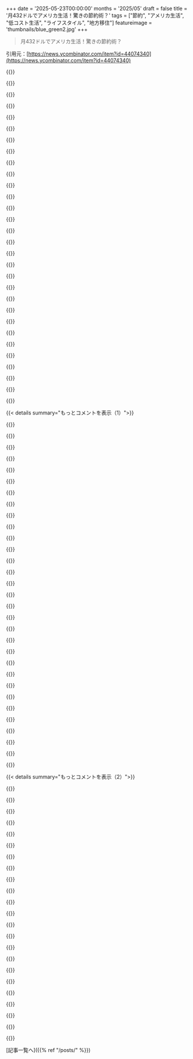 +++
date = '2025-05-23T00:00:00'
months = '2025/05'
draft = false
title = '月432ドルでアメリカ生活！驚きの節約術？'
tags = ["節約", "アメリカ生活", "低コスト生活", "ライフスタイル", "地方移住"]
featureimage = 'thumbnails/blue_green2.jpg'
+++

> 月432ドルでアメリカ生活！驚きの節約術？

引用元：[https://news.ycombinator.com/item?id=44074340](https://news.ycombinator.com/item?id=44074340)




{{<matomeQuote body="この記事に一番言いたいのは社会的なつながりがないことだね。家族や友達を連れていけないなら、こんな田舎には住めないよ。遠いから会うのも大変だし、旅費も高い。それに、人は代えがきかないんだ。僕にとってこれが無理な最大の理由だよ。" userName="xp84" createdAt="2025/05/23 23:23:17" color="#ff33a1">}}




{{<matomeQuote body="Montreal空港からだと国境を越えなきゃいけないのが問題だね。国境越えは遅れる可能性があるから、空港まで90分じゃ心もとないと思うな。" userName="drewg123" createdAt="2025/05/24 00:25:20" color="">}}




{{<matomeQuote body="ベイエリアのフォーラムで家族や友達の話をすること自体が変だけど、それは置いといて。この記事って、田舎に移住するんじゃなくて、実家近くに住むことを勧めてるんじゃないかなって思うんだ。地元ならSFやNYより家賃も安いし、家族もいるでしょ。僕は都会でなくMinnesota郊外に住んで幸せになったよ。みんな家族から離れて都会に行ったもんだよね。" userName="jvanderbot" createdAt="2025/05/23 23:51:55" color="">}}




{{<matomeQuote body="記事に出てくるMassenaには空港があるんだって。SFOからだと500ドルだってさ。これって他の州に引っ越すのと何が違うの？" userName="tangjurine" createdAt="2025/05/24 06:52:43" color="">}}




{{<matomeQuote body="もしテニスとかクライミングみたいな社交的な趣味があれば、社会的な問題はちょっとはマシになるかもしれないね。" userName="permo-w" createdAt="2025/05/24 07:52:48" color="">}}




{{<matomeQuote body="田舎暮らしは交通費が結構かかるよ。IRSの基準だと運転するだけで高額。あと、仕事が少ないから、一つの会社に弱みを握られて労働条件が悪くても文句言えないんだ。都会なら公共交通が便利で安いし、移動中にも他のことできる。この記事の著者は他の記事で矛盾したこと言ってるし、そもそも田舎暮らしは国の補助金に頼ってる部分が多いんだよ。" userName="KennyBlanken" createdAt="2025/05/24 01:00:28" color="#ff5c5c">}}




{{<matomeQuote body="昔の曽祖父とかの時代は、家族と何年も会えないとか普通だったみたいだね。でも、今は昔と違ってテクノロジーで繋がれるのに、移動コストとのバランスが面白いポイントだね。コストと繋がりやすさの最適な場所をちゃんと考える必要があると思う。" userName="nobodywillobsrv" createdAt="2025/05/24 01:20:34" color="#785bff">}}




{{<matomeQuote body="昔がそうだったからって言うのは fallacy（誤謬）だよ。昔の人は今よりずっと早く死んでたし、色々な意味で大変な生活だった。問題は、今のU.S.はGDPがすごく高いのに、みんなの生活がすごく不安定なことなんだ。昔の特定の面だけ見て良かったなんて話じゃないんだよ。" userName="hshdhdhj4444" createdAt="2025/05/24 01:24:56" color="#38d3d3">}}




{{<matomeQuote body="みんなが帰れる家があるわけじゃないよ。バラバラになった家族とか、もう亡くなった家族とか、実家に居場所がない場合とかね。人それぞれ事情が違うんだ。<br>正直、文化によっては実家だってタダじゃないしね。俺は実家に戻ってから仕事を探すのに数ヶ月は猶予もらえたけど、3ヶ月後には絶対家賃を払わなきゃだった。面接が終わるまで最初の1ヶ月はバイトで食いつないだよ。" userName="johnnyanmac" createdAt="2025/05/24 03:12:55" color="">}}




{{<matomeQuote body="そしたらその場所の価値がすぐ上がるよね。<br>ジェントリフィケーションってこうやって起きるんだ。" userName="pyuser583" createdAt="2025/05/24 01:36:16" color="">}}




{{<matomeQuote body="内向的な人間として、僻地でも問題なく暮らせると思うよ。静寂を楽しむために聴覚をオフにできたらってよく思うし、無響室で過ごす機会があればって夢見てる。<br>とはいえ、暗い小さな町に住みたいかは分からないな、良いダイナーがあれば話は別だけど。" userName="rubitxxx15" createdAt="2025/05/24 03:15:50" color="">}}




{{<matomeQuote body="もちろん、実家に戻れるとは限らないし、タダじゃないこともある。ただ、前の人の「家」は「故郷」って意味だと思うな。<br>若い人は長い間「この町を出る」のが目標だった。小さい町は、刺激や選択肢を求めて都市へ行く20代を引き止めるのが難しいんだ。<br>前の人は、都市のデメリットを知った後、リモート仕事ならStarlinkで故郷からできるかも、って言ってるんだと思う。<br>これは一部の人にはアリだけど、ほとんどの人には無理だろうね。" userName="bruce511" createdAt="2025/05/24 03:55:50" color="#38d3d3">}}




{{<matomeQuote body="まあ、詳しい管理者がデータを教えてくれるかもだけど、単純に数を見ても、このフォーラムのほとんどの人はbay areaに住んでないと思うよ。<br>NYC metro areaは2300万人もいるからね。NYCで働く人が近くで育った可能性は十分ある。<br>たとえSFの家賃が2倍でも、給料が2倍なら貯金も2倍になる。そしたら、SF以外のどこへ行ってもその貯金はずっと長く持つんだよ。" userName="lesuorac" createdAt="2025/05/24 00:02:59" color="#ff5c5c">}}




{{<matomeQuote body="社交的なことはタダだよ！社交的であることが君が払う対価だって理解しなきゃね。" userName="pastage" createdAt="2025/05/24 12:20:27" color="">}}




{{<matomeQuote body="新しく来たグループにはかなり良いみたいだね！みんなが安い価格でまとめて買って、その後価格が十分上がって、住宅の値上がりで元を取るんだ。既存の家主にとっても悪くない、彼らも値上がりで得をするからね。" userName="jefftk" createdAt="2025/05/24 02:34:15" color="">}}




{{<matomeQuote body="趣味はお金がかかるってよく言われるけど、工夫次第で全然安くできるよ。<br>例えばテニスやクライミングだって、中古品を使ったり、自分で道具を工夫したりすれば、ほとんどタダ同然で楽しめる。<br>昔DnDをやってた頃も、みんなで本を共有したり、手作り道具を使ったりして、サイコロが一番高い買い物だったくらい。<br>結局、趣味は高価にしようと思わなければ、そんなにお金はかからないんだ。" userName="os2warpman" createdAt="2025/05/24 12:58:43" color="#785bff">}}




{{<matomeQuote body="Free State Project[1]では2万人のリバタリアンがNew Hampshireへの移住を誓約したけど、目標人数に達するのに15年かかったんだね。" userName="flicken" createdAt="2025/05/24 08:45:20" color="">}}




{{<matomeQuote body="友達を家に招くのだって、たとえ少量でも追加の食べ物や飲み物にお金がかかる。<br>文字通り、どんな人間の活動にもコストは発生するんだ。まあ、引きこもりになれば、出費は電気代とネット代だけになるけどね。" userName="troupo" createdAt="2025/05/24 20:46:27" color="">}}




{{<matomeQuote body="＞＞足りないのは社会的なつながり、家族や友達だね。<br>Silicon Valleyにはゴールドラッシュ目当てで家族とか友達を置いてきた人たちが多いんだ。<br>月432ドルでアメリカ生活できるってことに、どうしてあんなに怒る人がいるのか全然わかんないよ。色々諦めれば可能だってだけなのにさ。Hacker Newsの人たち、これにすごく腹立ててるよね。" userName="rufus_foreman" createdAt="2025/05/24 03:20:00" color="">}}




{{<matomeQuote body="一番安い道具でスポーツやったことある？俺は経験あるけど、結局みんなと同じで続かなかったよ。楽しくないし、道具が微妙だと限界感じるんだ。<br>テニスは入場料いるし、クライミングは安い装備だと不快だし、ジムから追い出されそう。怪我されると他の客も嫌な気分になるからね。" userName="watwut" createdAt="2025/05/24 13:23:11" color="">}}




{{<matomeQuote body="記事には大体賛成なんだけど、順調な時だけ安く暮らせるのが問題なんだよね。特に家族がいると、そうじゃないことの方が多いんだ。<br>うちの娘が軽く転んで腕折っちゃって、医療費がすごかった。保険あっても月400ドルは無理だよ。車壊れたりもするしさ。" userName="throwaway31131" createdAt="2025/05/24 16:16:56" color="#38d3d3">}}




{{<matomeQuote body="著者の予算に健康保険が含まれてないのにも気づいたよ。<br>あと、一番近い病院とか緊急治療室までどれくらいかかるのかも気になるね。" userName="throw27263w" createdAt="2025/05/24 02:10:12" color="#ff5c5c">}}




{{<matomeQuote body="楽しい時間イコールお金を使うこと、って思ってるなら、そりゃ常にお金かかるよね。<br>俺は時間つぶしでお金かかることほとんどしないんだ。仕事で福利厚生たくさんあるけど、使う意味ないと思って使わないんだよね。" userName="pastage" createdAt="2025/05/24 22:19:11" color="">}}




{{<matomeQuote body="＞社会的なことや趣味には費用がかかる。<br>予算の娯楽の項目に「図書館＋釣り＝”無料”」ってあるじゃん。<br>図書館って、頭いい人向けだけど、すごく社交的な場所になれるんだよ。私の町には色んなグループが集まってる。まさにサードプレイスだね。" userName="AStonesThrow" createdAt="2025/05/24 09:53:41" color="">}}




{{<matomeQuote body="専門職って仕事でしょっちゅう都市から都市へ引っ越すもんだよ。<br>現代だと、インターネットとか安い（歴史的な基準で見て）飛行機のおかげで、家族や友達と連絡取り合うのが簡単になったね。" userName="loandbehold" createdAt="2025/05/24 04:55:00" color="">}}




{{<matomeQuote body="New Yorkだと、記事で言ってる金額の5倍稼いでも、まだ無料の医療資格もらえる可能性があるんだよ。" userName="sarchertech" createdAt="2025/05/24 16:41:47" color="">}}




{{<matomeQuote body="＞ 楽しい時間＝お金を使うこと、て考えるなら、そりゃいつもお金かかるよね<br>何かと何かをイコールにしてるわけじゃないよ。ただ、”趣味とか社交生活なんて一銭も使わずに簡単にできる”て主張する人たちに現実を教えてあげてるだけ。<br>＞ ほとんど何もお金のかかることをしない<br>いやいや、君はいろいろやってるはず。ただそれに費用がかかってるって思ってないだけでしょ。大金とは言わないよ。でも、タダなわけじゃないって言ってるんだ。" userName="troupo" createdAt="2025/05/25 03:38:35" color="">}}




{{<matomeQuote body="その数字を見て、即座に思ったねー、ひどい病気で医者にかかったり、歯医者行ったりする必要がないといいね、てさ。<br>ちなみに俺はど田舎（人口150人、一番近い町まで70km）で育ったけど、車なしでどうやって暮らせるか正直わかんない。一日3本のバスはともかく、何か物を運ぶ必要が出たら大変。もちろん、どうにかやってる人もいるだろうけど、遅かれ早かれ特定の移動手段では他人に頼りっきりになっちゃうよ。<br>あと、服とか家のメンテとか、他にもいろいろかかるしね。" userName="TrackerFF" createdAt="2025/05/23 21:22:19" color="#45d325">}}




{{<matomeQuote body="断言するけど、その収入レベルならMedicaid使うことになるね。ただの最低限以上にはならないし、政府の支援使ってるなら”現代からの脱出”ていうか、結局は”ラットレース”で頑張ってるみんなの経済的な余剰で生きてるようなもんだよ（社会保障制度が悪いって言ってるわけじゃないから誤解しないでね。大賛成だよ。でも、この記事の筆者がガンになったら、”大過剰時代”をゴリゴリ働いてる医者がいる病院に行きたいと思うはず）。<br>でも、アメリカの”ラットレース”都市がこういう場所を100％補助してるって指摘するのは超重要。都市からの補助なしにこの家の前の道路はない。こういう地域は経済的には純マイナスで、連邦政府や州の資金援助に依存してるんだよ。筆者が頼ってるバス交通（バスを作ってるのは都市部の工場労働者だし）含めてね。<br>筆者は曾祖父母みたいな生活だって主張してるけど、自給自足の農家とかじゃないじゃん。例えるなら、荒野で質素で高潔な生活を送る野生動物だって主張してるけど、実際の存在は現代社会の余剰のごみ箱で暮らすアライグマに近い感じ。<br>アーミッシュみたいに家も食べ物も馬車も服も家具も自分で作って馬も育てる自給自足コミュニティを築く手間かけずに、誰かが建てて古くなった安い家、他の働く人がお金払ってる図書館や交通機関、ちゃんと長時間働いてる労働者が作った道路を使って生きていけるのに、なんでわざわざそんなことするのって話だよね？<br>ある程度はうまくいってるんだろうけど、俺には他の多くのライフスタイルに比べてそんなに前向きな代替案には思えないな。<br>それとは別に、この記事には突っ込みどころ満載だよ。<br>予算に住宅費用がないのは、キャッシュで買った前提？そんなまともな仕事がない人がどうやって29000ドルも用意できたの？<br>水道代0ドル？井戸水だってメンテとか交換とか掘り直しとか、ある程度の費用はかかるでしょ。<br>アメリカのほとんどの田舎町には絶対こんな交通機関ないよ。こういう場所はどこも、ちゃんとメンテされた車と保険がほぼ必須。<br>インターネットは図書館利用て。それもどうやって車なしで？ネットがないと収入を得る方法も限られるんじゃ？<br>暖房費が空欄なのは意味不明すぎる。アップステートNYの暖房は結構かかるよ。<br>子供の教育は？そこでどうするの？ここに閉じ込められるの？この生活から抜け出す選択肢はできるの？ネットなしで家で宿題やるの、どれだけ簡単かな？田舎のバスの時刻表に頼って図書館の開館時間だけ使うの？<br>ついでに言うと、今の社会には、ここまで極端に質素じゃなくても、めちゃくちゃ簡単で快適なライフスタイルってたくさんあるんだよ。みんながそうじゃないけど、農場を出て都市で仕事を見つけた”多くの人たち”には、そうする理由があったんだからね。<br>まあ、社会の極端な例ってのは、読んでて面白い話題にはなるかもね。" userName="dangus" createdAt="2025/05/23 22:12:52" color="#785bff">}}




{{<matomeQuote body="「アメリカのシベリア」て言葉を使ってる記事なのに、暖房費の予算がないのは笑えるほど的外れで、記事全体がおかしくなっちゃってるね。" userName="skyyler" createdAt="2025/05/23 21:35:44" color="#38d3d3">}}




{{< details summary="もっとコメントを表示（1）">}}

{{<matomeQuote body="そもそもどんな小さな町にバスがあるの？うちの一番近いバス路線は、1時間くらい離れた一番近い大きい町（人口4万）にあるんだけど。<br>ほんとにど真ん中にバス路線なんてある？" userName="Loughla" createdAt="2025/05/23 21:29:45" color="#ff33a1">}}




{{<matomeQuote body="＞ アメリカの”ラットレース”都市がこういう場所を100％補助してる<br>それよりもっと重要な指摘は、こういう場所が食料を作ったり製造をやってたりして、君らが好きな”都市”はそれがないと崩壊するってことだよ。" userName="ars" createdAt="2025/05/23 22:28:37" color="#45d325">}}




{{<matomeQuote body="俺のコメントを田舎に反対してるって誤解しないでくれよ。<br>筆者は別に食料作ってるわけじゃないし、彼らはそういう人たちの隣に住んでるだけだよ。<br>製造業のほとんどは主要都市の近くでやってるしね。" userName="dangus" createdAt="2025/05/24 20:55:33" color="">}}




{{<matomeQuote body="＞ ひどい病気で医者にかかったり、歯医者行ったりする必要がないといいね<br>それが最初に思ったことだよ。<br>彼の月432ドルの予算には健康保険が含まれてない。でも、年間5000ドルくらいならMedicaidの資格が得られるかもね。じゃあMedicaidに入ってるって仮定しよう。NY州だと、これ信じるなら結構歯の治療もカバーされるみたいだよ：<br>https://www.health.ny.gov/health_care/medicaid/program/denta...<br>良い選択肢とは言わないけど、それは存在するね。<br>＞ 一日3本のバスはともかく、何か物を運ぶ必要が出たら大変<br>どんな物を運ぶと思ってるの？その予算（と600平方フィートの家）だと、ほとんど持ち物ないでしょ。いざとなったらHome Depotでトラック借りられるかもね。どうやらMassena, NYにHome Depotがあるみたいだから、そんなにど田舎じゃないのかも。<br>個人的にはやりたくないけどねー。選択肢の無さがすぐにすごく不愉快になりそう。でも、誰かにとってはうまくいくかもね。" userName="fullStackOasis" createdAt="2025/05/23 22:20:07" color="#785bff">}}




{{<matomeQuote body="確かにこれは20年前の話だけど、Greyhoundに乗った時、何もない真ん中でバスを乗り降りしてる人を見たのを覚えてる。何もないってのは文字通り、オンタリオ州北部の二つのハイウェイの交差点で、周りに何もなかったんだ。もちろん、他の種類の何もない場所、例えば一軒だけのガソリンスタンドとか小さな村でも停車してたけどね。<br>筆者はちょっと誤解を招く言い方をしてると思う。これは、ガソリンスタンドで週10時間シフトで働くのに毎週通勤で使うようなバスサービスじゃないんだ。それどころか、必要なビルをカバーするために週3、4回使うようなものでもない。町で用事を済ませるだけなら、到着時間も出発時間もそんなに気にしないからいいかもしれない。予算があって一泊できるなら、街で1、2日過ごすのもいいだろうね。<br>示唆されてるようなライフスタイルが不可能だとは言わないけど、若い人にとってアクセスしやすいライフスタイルではないだろうね。そして、彼らがそういうライフスタイルを送る準備ができているかという問題もある。" userName="II2II" createdAt="2025/05/23 22:29:01" color="#ff5c5c">}}




{{<matomeQuote body="筆者は食料を作ってる人たちをサポートするコミュニティの一員なんだろうね。誰も全く人がいないところに住みたいわけじゃないだろうし。ファーマーも近くにコンビニの店員とか、地元の学校の先生、薬局、消防署とか、人がいて欲しいんだよ。<br>農場には田舎のインフラが必要なんだよ。そういうのを”田舎への補助金反対”って言ってる人たちは理解してないみたいだね。" userName="sarchertech" createdAt="2025/05/25 01:47:44" color="#ff5733">}}




{{<matomeQuote body="農業とかのための田舎の補助金って結構理にかなってると思う。でもこの記事の筆者は自分で選んで地域のお荷物になってるのが気に食わないな。年取ってなるのは仕方ないけど、元気なのに自分で選ぶのは違うだろ。筆者にとっても、図書館とか公共交通がなくなったら生活詰む可能性があるし、地域にとっても生産より消費が多いからみんなの負担になってる。働く能力あるのに働かないのは、正直良くない極端な例だと思うよ。" userName="dangus" createdAt="2025/05/25 14:30:22" color="#785bff">}}




{{<matomeQuote body="シナリオのバスはありえないってのは同意。でも実際には、ほとんどの田舎の人は車持ってるでしょ。著者は車のコストを大げさに言ってるけど、長距離通勤しないなら5000ドルの車だって月に200ドルもかかんないと思うよ。生活の質はめちゃくちゃ上がるはず。特に2025年の田舎のAmericaは100年前と違って確実に車持つのが前提なんだから。" userName="xp84" createdAt="2025/05/23 23:06:17" color="#45d325">}}




{{<matomeQuote body="記事に書いてあったじゃん。電気代、俺がCaliforniaで払ってる額の0.1倍以下だってさ。" userName="xp84" createdAt="2025/05/23 23:01:28" color="">}}




{{<matomeQuote body="こういう記事ってたまに見かけるよね。13年くらい前かな、Arizonaのど真ん中で手作りのカーボンニュートラルな家に住んでるインディーゲーム開発者の記事を読んだことある。年間2万ドル以下で生活してたって。若い夫婦で子供もいたな。極端な例だけど、Lykov familyのWikipedia記事も面白いよ。" userName="RajT88" createdAt="2025/05/24 00:39:07" color="">}}




{{<matomeQuote body="多くの点に同意。他人に頼ってラットレースから降りるのはシニカルだけど、実際やる人は少ないからシステム全体への心配は不要かな。家賃無し？2万9千ドルの家ならローン無しだろうし、貯めて買ったのかも。NYみたいなとこならバスルート沿いも探せるかもね。医師の12時間勤務は反対、短い方が良い医療になるでしょ。水が0ドル？井戸水だって維持費かかるし、家も色々メンテ必要。記事全体に皮肉っぽい感じもあるから、この人しばらく楽しんだらまた違うことやるんじゃないかな。" userName="fullStackOasis" createdAt="2025/05/23 22:34:58" color="#38d3d3">}}




{{<matomeQuote body="知りたい人のために言うと、そのゲーム開発者はJason Rohrerね。彼はその後、2011年にLas Cruces, NMからDavis, CAに引っ越したんだ。Las Crucesにはひどい犬がいたり犯罪があったり良くない点もあった。すごく安い場所っていうのは、それなりの理由があって安いんだって気づいたみたいだよ。" userName="gyomu" createdAt="2025/05/24 02:41:35" color="#ff33a1">}}




{{<matomeQuote body="自転車はどうなの？Amishの人たちが馬車で大丈夫なら、自転車で何とかできないわけないでしょ。Ottawaだって80マイルしか離れてないんだし。" userName="prmoustache" createdAt="2025/05/23 23:17:13" color="">}}




{{<matomeQuote body="Medicaidを3～4年使ってたけど、会社の保険よりずっと良い医療が受けられたよ。会社の保険で肩痛めた時は、3ヶ月PTやってもMRIなし（問題分かんないのにリハビリ？って感じ）。Medicaidで足痛めた時は、すぐMRI、PT、手術の選択肢まであったし。" userName="hasbot" createdAt="2025/05/24 12:21:16" color="">}}




{{<matomeQuote body="記事では廃棄木材使って無料だって書いてあったよ。" userName="lesuorac" createdAt="2025/05/24 00:12:23" color="">}}




{{<matomeQuote body="どうやら”アミッシュのタダの木材”とか”電気代ちょっと多め”ってことらしい…穏やかな地域に住んでる身としては、寒い場所で電気暖房の値段がこんなに安いなんて想像もできないくらい驚くわ。" userName="rconti" createdAt="2025/05/23 22:00:44" color="#785bff">}}




{{<matomeQuote body="”ラットレース”がこの生活を支える”本物の富”を生み出してるのかは分かんないな。むしろ”ラットレース”があるのにこの生活が可能なのかもしれないね。" userName="iammrpayments" createdAt="2025/05/24 04:25:28" color="">}}




{{<matomeQuote body="Medicaid使ってるなら、432ドルに加えて医療費の価値もでしょ。子供の学費とか、警察とか軍隊とか、目に見えない社会インフラのコストもあるんだよ。この生活はそういうものに支えられてるんだ。皆がこの生活したら社会は成り立たないよ。" userName="sandworm101" createdAt="2025/05/24 00:35:56" color="#ff5c5c">}}




{{<matomeQuote body="ヘルスケア以外、この人がコミュニティの負担って意味不明だよ。税金払ってるし、荒廃した土地を整備したり、地元で働いたり買い物したりしてる。むしろ地域に貢献してる側じゃない？ほとんどのコミュニティはこんな人がいてくれたら嬉しいと思うよ。" userName="sarchertech" createdAt="2025/05/25 20:10:18" color="#38d3d3">}}




{{<matomeQuote body="ああ、合う人には合うかもね。それが彼の言いたいことだと思うよ。どれくらい現実世界での交流や文化が必要かに依るけどさ。図書館のネットは微妙だけど…Stewart’sであと3時間働けばそれも解決できるし…豊富なエンタメ、ニュース、オンライン空間へのアクセスもあるよ。" userName="8bitsrule" createdAt="2025/05/23 23:14:53" color="">}}




{{<matomeQuote body="Medicaidの患者はもう受け付けてませんって明確に言ってる専門医を何人か見てるよ。俺はMedicaid使ってないけど。でも、一般医以外にも専門医が必要になったら、選択肢が限られると思うな。" userName="scarface_74" createdAt="2025/05/24 13:53:41" color="#ff5733">}}




{{<matomeQuote body="記事のコメントで、著者が「家でできることは家で、それ以外はメキシコに行って現金で払う」って言ってるよ。Oy vey" userName="s09dfhks" createdAt="2025/05/24 00:16:26" color="#ff5733">}}




{{<matomeQuote body="Zillowによると、Davisの平均的な家は89万ドルだって。もう”安く暮らす”ことからかなり離れてるみたいだね。" userName="decimalenough" createdAt="2025/05/24 10:43:55" color="">}}




{{<matomeQuote body="”この人がいなかったら、コミュニティは経済的にもっと健全だろう”。何でもかんでもお金の話じゃないよ。健全な田舎社会には色々な人がいるべきで、稼ぎが多い人もいれば少ない人もいるけど、その組み合わせが必要なんだ。皆が経済的な貢献じゃなくても、書くことや隣人助けでコミュニティを良くしてるんだ。" userName="ars" createdAt="2025/05/25 22:01:00" color="">}}




{{<matomeQuote body="彼は税金を払ってても、社会が彼に投資してるお金の方が大きいのは単純な事実だ。皆がこの生活したら社会は成り立たない。道路作ったりゴミ拾ったりする人がフルタイムで働いてるから今の社会は回ってるんだ。もし皆が月数日しか働かなかったら大変なことになるよ。" userName="dangus" createdAt="2025/05/26 03:29:53" color="#ff33a1">}}




{{<matomeQuote body="薪ストーブいいじゃん。持続可能な木がたくさんあるなら、薪を燃やすのは最高だよ。最近のクリーン燃焼フィルターを使えば、昔みたいに煙突も容器もフィルターもなしで家の中で火を燃やしてた時代（運が良ければ屋根に穴があるだけ！）より全然マシだよ。" userName="tomcar288" createdAt="2025/05/23 22:34:53" color="#45d325">}}




{{<matomeQuote body="＞Stewart’sでさらに3時間働く<br>さらに5時間働けばもっとマシなガーデニングツール買えるし、20時間追加すれば3人家族も養える。給料いい仕事見つけたら、車だって買えちゃうかもね！" userName="fifilura" createdAt="2025/05/24 00:37:55" color="">}}




{{<matomeQuote body="筆者は自分で選んだ例で自論に反論してると思うな。最後の写真は Homestead Act の Wikipedia ページにあるし、2回ジャンプすると「Sod house」のオランダ語版［1］に着くんだ。そこにはこうあるよ。＞当時の住環境はひどかった。構造上、部屋は暖まりにくく、湿気て害虫がうようよしてた。（…）1901年の Housing Act で Sod hut に住むのは禁止された。もし筆者が「おじいちゃんおばあちゃんみたいに暮らせる」ってのが「1901年の基準でもすでに惨めだった状況」って意味なら、全然良い売り文句じゃないね。根っこのメッセージには共感するけど、過去をロマンチックに描くのには反対だな。確かにうちのおじいちゃんは自分で建てた安い家に住んでたけど、毎日指から血を流して帰ってきて、おばあちゃんが手当てしてたよ。［1］https://nl.wikipedia.wikipedia.org/wiki/Plaggenhut" userName="probably_wrong" createdAt="2025/05/23 21:51:13" color="#ff5733">}}




{{<matomeQuote body="Yukonで薪ストーブだけで暖房してる場所に住んでたけど、最高だったよ。最高の暖かさで一番気持ちいい感じ。－40度以下の時は午前1時に起きて薪を入れてたけど、そうしないと朝また火をつけるのに30分かかっちゃうからね。薪ストーブで暖められた場所は湿気てないし、惨めでもないよ。大好きだった。またやりたいな。" userName="testing22321" createdAt="2025/05/24 13:55:03" color="#ff33a1">}}




{{<matomeQuote body="うわ、死なないために24時間年中無休で火の番かよ。最高な生活じゃん、ね。" userName="oneshotpez" createdAt="2025/05/24 15:01:49" color="">}}

{{</details>}}




{{< details summary="もっとコメントを表示（2）">}}

{{<matomeQuote body="冬は1日2回、めっちゃ寒い時は3回薪を入れてたよ。夏は入れないけどね。新しい触媒燃焼装置付きのやつなら24時間ノータッチでいけるの簡単だよ。あと、要点見落としてるって。冬に1日数回薪ストーブの世話をするだけで、週30時間も仕事をしないですんだんだ。" userName="testing22321" createdAt="2025/05/24 18:25:54" color="#ff33a1">}}




{{<matomeQuote body="＞薪ストーブで暖められた場所は湿気てないし、惨めでもない。まともにつくられた場所に薪ストーブがあれば、湿気たり惨めだったりする必要はないよ。でも Sod hut はそうなる。屋根が草の Sod でできたテント想像してみて。ずっと湿ってるだろうね。昔ながらの建築や暖房方法でも、今でも全然良いものはたくさんあるよ。Sod hut はその一つじゃないね。" userName="Doxin" createdAt="2025/05/26 09:37:24" color="#ff5733">}}




{{<matomeQuote body="うちの父はホームステッド入植者の息子だけど、元のホームステッドのボロ小屋には住んでなかったよ。その次のバージョンに住んでた。最終的には自分たちのために良い家を建てたけどね。古いボロいタール紙の子供時代の家を燃やすのが変に楽しかったって思い出すらしい。" userName="righthand" createdAt="2025/05/24 15:52:58" color="">}}




{{<matomeQuote body="この点は別の捉え方もできるかもね、「ねえ、少なくとも土でできた家に住まなくていいんだから、マシでしょ？」って感じで。比べ物にならないほどマシなんだから、文句を言う意味なんてないよ。彼らはなんとかやりくりしたんだ。まあ、良くはなかったけど、今はみんなそれ乗り越えてるし、基準はうんと良くなってる。" userName="tantalor" createdAt="2025/05/23 22:25:38" color="#45d325">}}




{{<matomeQuote body="Santa FeのAdobe（干し泥）の家なんて、100万USドルをはるかに超える値段がつくよ。僕も何軒か欲しいくらいだね。" userName="onecommentman" createdAt="2025/05/24 02:54:26" color="">}}




{{<matomeQuote body="確かにあの写真を選んだのは皮肉だよね、でも本文の内容を損なうとは思わないよ。本文の方が状況をずっとよく説明してるし。" userName="jvanderbot" createdAt="2025/05/23 23:55:28" color="">}}




{{<matomeQuote body="他の人と同じく、正確な計算には異論あるけど、田舎で安く暮らせるって前提は正しい。でも問題は”雰囲気”だよ。昔はコミュニティや社会的居場所があったけど、今はガソリンスタンドとかWalmartの仕事しかない。そういう仕事だと、パートナー見つけたり社会から尊敬されたりするのが難しいだろうね。" userName="owenversteeg" createdAt="2025/05/24 00:13:11" color="#785bff">}}




{{<matomeQuote body="＞ Walmartやガソリンスタンドで働く若い男性は、安定したパートナーを見つけたり、周りの世界から尊敬を得たりするのに苦労するだろうね。<br>個人的な経験から、あなたは間違ってるって自信を持って言えるよ。週にたった10〜20時間しか働かなくていいから、自由に使える時間がいっぱいあるんだ。あんまり働かないで自然で冒険する生活に魅力を感じる女性はたくさんいるよ。Yukonで夏を過ごしてみたら？マジ最高だから。" userName="testing22321" createdAt="2025/05/24 14:00:45" color="#ff5733">}}




{{<matomeQuote body="僕も自由な時期があったけど、話してるのは大自然の冒険じゃなくて、知らない田舎でガソリンスタンドとかで働くっていう、記事の具体的な提案だよ。統計によると、貧乏だとパートナー見つける確率がほぼ半分になるんだ。車とか社会的繋がりがないのも影響するよ。" userName="owenversteeg" createdAt="2025/05/26 04:43:06" color="#ff5c5c">}}




{{<matomeQuote body="本気で考えるなら、お金のかからない趣味や活動はいっぱいあるよ。楽器、絵、彫刻、畑仕事、読書、料理、運動、NGO、家事、自然の中での散策や観察、古いゲーム、編み物とかね。時間があるんだから、いくらでもやれることがある。Amazonの倉庫よりは、家事しながらポッドキャスト聞く方がマシじゃない？" userName="aziaziazi" createdAt="2025/05/24 21:59:52" color="#38d3d3">}}




{{<matomeQuote body="あなたがリストアップしたことって、YukonやAlaskaで“シンプルな生活”をしてる人たちが、たっぷりの自由時間でやってることそのものだね。<br>初めてそこに行った時、鉱山キャンプでたった12週間働いたばかりの40代の女性に会ったんだ。彼女はそれが人生で一番長く働いた期間だったって言って、落ち込んでたよ。10エーカーの土地があって、子供が3人、それに巨大なログハウスがあったんだ。最高の人生さ。" userName="testing22321" createdAt="2025/05/25 01:05:12" color="#ff5733">}}




{{<matomeQuote body="Alaskaの平均給与は、全国平均給与のほぼ2倍だよ。<br>Alaskaは戦略的な理由で、連邦政府からかなり補助金を受けてるんだ。" userName="dangus" createdAt="2025/05/25 02:27:00" color="">}}




{{<matomeQuote body="なぁ、記事の活動の8割は結構金かかるって。楽器は安くないし、手芸やアート材料も金いる。NPOはタダで作れないし、田舎の公共交通機関や自転車だけじゃボランティアも限られる。自転車やハイキングも金かかるし、スポーツすると食費も増える。（狭い田舎道を自転車で走るのは大変だろ？）グループでの創造的な料理も、300ドルの食費じゃ無理だし、道具もないと飽きる。あと、記事には家のネットや水道代がないから、洗濯やオンラインゲームも予算外だよ。" userName="dangus" createdAt="2025/05/25 01:55:17" color="#ff5733">}}




{{<matomeQuote body="＞ 楽器は安くない<br>OKな中古ギターなら300ドルで数年もつ。ガソリンスタンドで数時間余分に働けばいい。<br>＞ グループでクリエイティブに料理するのも、300ドルのサバイバル食費じゃ無理だし、それ用のキッチン用品ないとすぐ飽きるだろうね。<br>庭があれば安くクリエイティブな料理がいっぱいできるよ。大量のキッチン用品は要らないし、中古品探せばタダ同然で手に入る。<br>家のネットや水道代がない<br>予算に年1000ドル足して、年5000ドルじゃなく6000ドルにすればいい。便利さが増えても著者の主張は変わらないって。" userName="sarchertech" createdAt="2025/05/25 03:33:48" color="#ff5c5c">}}




{{<matomeQuote body="俺が最後にギター買ったのは50ドルだぜ。自分で撃って解体したデカいムースのローストはめちゃ安かった。（ライフルは250ドル）毎日仕事に乗ってた自転車はビール1ケースと交換した。YukonとAKを50000km以上、北極圏にも十数回行った車は450ドルだった。登録料は年13ドル。娯楽にネットやテレビが必要だと思うなら、Yukonで暮らしてみろよ。現実離れしたことがいっぱいで忙しくて、家の中で座ってる暇なんてないぜ。現実を信じない人もいるんだな。" userName="testing22321" createdAt="2025/05/25 11:28:38" color="#ff5733">}}




{{<matomeQuote body="車が25mpgくらいだとして、その50000kmの運転でガソリン代に約8000 CAD使ったことになるな。その金はどっから出たの？法的に義務付けられてる自動車保険料はいくらだったの？ググった感じだと月200ドルくらいが中央値みたいだけど。ちょっとまともな車を加えるだけで著者の予算は完全にぶっ壊れるって。あんたの現実は信じるけど、それをロマンチックに語りすぎてるのは信じないな。もしそんなにすごいなら、なんで今はやってないの？ネットなんていらないくらい最高で、俺みたいな負け犬とネットで議論する暇なんてないって言ってたんだろ？" userName="dangus" createdAt="2025/05/25 13:23:16" color="#ff5c5c">}}




{{<matomeQuote body="＞ 車が25mpgくらいだとして、その50000kmの運転でガソリン代に約8000 CAD使ったことになるな。その金はどっから出たの？<br>車は32-35 mpgで、仕事も持ってた。<br>＞ 法的に義務付けられてる自動車保険料はいくらだったの？<br>年550ドルだった。<br>＞ ちょっとまともな車を加えるだけで著者の予算は完全にぶっ壊れるって。<br>著者の予算を倍にすれば、めちゃくちゃ楽しい生活ができる。俺は最高に jaw dropping な景色の場所に住むって話をしてるんだ。<br>＞ なんで今はやってないの？<br>完璧だとは言ってないけど冒険だったし可能だ。アフリカを3年ドライブするためにそこを出たんだ。<br>＞ 俺みたいな負け犬とネットで議論する暇なんてないって言ってたんだろ？<br>議論してないし、あんたは負け犬じゃないよ。実体験からの情報を追加してるだけ。" userName="testing22321" createdAt="2025/05/25 17:38:16" color="#ff5c5c">}}




{{<matomeQuote body="記事の前提には全然同意しないけど、他人がどれだけリスペクトしてくれるかで人生の決定をするのは最悪な生き方だよ。" userName="AstroBen" createdAt="2025/05/24 04:30:27" color="">}}




{{<matomeQuote body="俺たちは社会的な圧力に屈するようにできてるんだ。それが文明を作れた理由でもある。あんたの言う通り、それを乗り越えるためのエネルギーは無駄じゃないけど、低いステータスで満たされた気持ちになるのは、あんたが言うほど簡単じゃないって。" userName="andrewrn" createdAt="2025/05/24 12:55:16" color="">}}




{{<matomeQuote body="ステータスは誰が判断するかで変わるし、相対的だよ。どんな人と付き合うかにすごくかかってる。<br>キャリア＝社会ステータスってのは、すごくアメリカ的な考え方。<br>色んな例を挙げるけど（食事、交通、ノマド、起業、体型）、何がステータスかは場所や集団で全然違う。仕事に全て投資して旅しない金持ちCEOがステータス低いって見られる場所もある。<br>結局、ステータスゲームは勝ち目がない。一番いいのは、似た価値観の人と付き合うことだよ。" userName="AstroBen" createdAt="2025/05/24 15:45:34" color="#ff33a1">}}




{{<matomeQuote body="社会的な圧力や”ステータス”、他人が俺をどう思うかを気にしないこと。これが今までで一番人生の質を向上させてくれたことだよ。" userName="ryandrake" createdAt="2025/05/24 16:44:00" color="">}}




{{<matomeQuote body="”似た価値観の人と周りを固める”...つまり、似たステータスのグループを見つけるってことだろ。意見は一致してるよ。" userName="andrewrn" createdAt="2025/05/24 18:02:16" color="">}}

{{</details>}}



[記事一覧へ]({{% ref "/posts/" %}})
